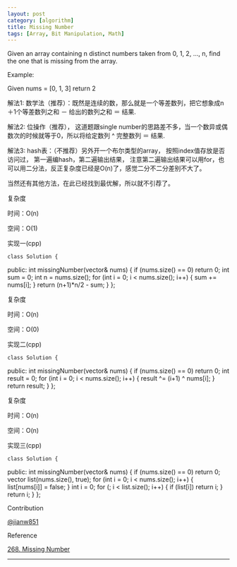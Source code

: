 ```yaml
---
layout: post
category: [algorithm]
title: Missing Number 
tags: [Array, Bit Manipulation, Math]
---
```


Given an array containing n distinct numbers taken from 0, 1, 2, ..., n, find the one that is missing from the array.

Example:

Given nums = [0, 1, 3] return 2

<!--more-->

	
解法1: 数学法（推荐）：既然是连续的数，那么就是一个等差数列，把它想象成n＋1个等差数列之和 － 给出的数列之和 ＝ 结果.
  
解法2: 位操作（推荐）， 这道题跟single number的思路差不多，当一个数异或偶数次的时候就等于0，所以将给定数列 ^ 完整数列 ＝ 结果.

解法3: hash表：（不推荐）另外开一个布尔类型的array， 按照index值存放是否访问过， 第一遍编hash，第二遍输出结果， 注意第二遍输出结果可以用for，也可以用二分法，反正复杂度已经是O(n)了，感觉二分不二分差别不大了。
  
当然还有其他方法，在此已经找到最优解，所以就不引荐了。


复杂度

时间：O(n)

空间：O(1)

实现一(cpp) 



	class Solution {
public:
   int missingNumber(vector<int>& nums) {
      if (nums.size() == 0) return 0;
      int sum = 0;
      int n = nums.size();
      for (int i = 0; i < nums.size(); i++) {
        sum += nums[i];
      }
      return (n+1)*n/2 - sum;
    }
	};


复杂度

时间：O(n)

空间：O(0)

实现二(cpp)


	class Solution {
public:
    int missingNumber(vector<int>& nums) {
      if (nums.size() == 0) return 0;
      int result = 0;
      for (int i = 0; i < nums.size(); i++) {
         result ^= (i+1) ^ nums[i];
      }
      return result;
    }
	};


复杂度

时间：O(n)

空间：O(n)

实现三(cpp)


	class Solution {
public:
   int missingNumber(vector<int>& nums) {
      if (nums.size() == 0) return 0;
      vector<bool> list(nums.size(), true);
      for (int i = 0; i < nums.size(); i++) {
        list[nums[i]] = false;
      }
      int i = 0;
      for (; i < list.size(); i++) {
        if (list[i]) return i;
      }
      return i;
    }
	};



 Contribution

 [@jianw851](http://jianwang.info/)

 Reference

 [268. Missing Number](https://leetcode.com/problems/missing-number/)	


---

